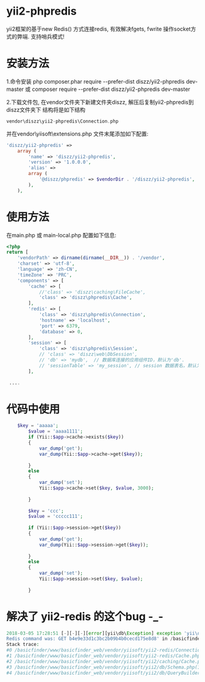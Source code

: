 # yii2-phpredis
yii2框架的基于new Redis() 方式连接redis, 有效解决fgets, fwrite 操作socket方式的弊端. 支持哨兵模式!

# 安装方法

1.命令安装
php composer.phar require --prefer-dist diszz/yii2-phpredis dev-master
或
composer require --prefer-dist diszz/yii2-phpredis dev-master

2.下载文件包, 
在vendor文件夹下新建文件夹diszz, 解压后复制yii2-phpredis到diszz文件夹下
结构将是如下结构

``` php
vendor\diszz\yii2-phpredis\Connection.php

```

并在vendor\yiisoft\extensions.php 文件末尾添加如下配置:

``` php
'diszz/yii2-phpredis' =>
    array (
        'name' => 'diszz/yii2-phpredis',
        'version' => '1.0.0.0',
        'alias' =>
        array (
            '@diszz/phpredis' => $vendorDir . '/diszz/yii2-phpredis',
        ),
    ),

```

# 使用方法
在main.php 或 main-local.php 配置如下信息:

``` php
<?php
return [
    'vendorPath' => dirname(dirname(__DIR__)) . '/vendor',
    'charset' => 'utf-8',
    'language' => 'zh-CN',
    'timeZone' => 'PRC',
    'components' => [
        'cache' => [
            //'class' => 'diszz\caching\FileCache',
            'class' => 'diszz\phpredis\Cache',
        ],
        'redis' => [
            'class' => 'diszz\phpredis\Connection',
            'hostname' => 'localhost',
            'port' => 6379,
            'database' => 0,
        ],
        'session' => [
            'class' => 'diszz\phpredis\Session',
            // 'class' => 'diszz\web\DbSession',
            // 'db' => 'mydb',  // 数据库连接的应用组件ID，默认为'db'.
            // 'sessionTable' => 'my_session', // session 数据表名，默认为'session'.
        ],
        
 ....

 ```


# 代码中使用

``` php
	$key = 'aaaaa';
        $value = 'aaaa1111';
        if (Yii::$app->cache->exists($key))
        {
            var_dump('get');
            var_dump(Yii::$app->cache->get($key));
            
        }
        else
        {
            var_dump('set');
            Yii::$app->cache->set($key, $value, 3000);
            
        }
        
        $key = 'ccc';
        $value = 'ccccc111';
        
        if (Yii::$app->session->get($key))
        {
            var_dump('get');
            var_dump(Yii::$app->session->get($key));
            
        }
        else
        {
            var_dump('set');
            Yii::$app->session->set($key, $value);
            
        }

```

# 解决了 yii2-redis 的这个bug -_-

``` php
2018-03-05 17:28:51 [-][-][-][error][yii\db\Exception] exception 'yii\db\Exception' with message 'Failed to read from socket.
Redis command was: GET b4e9e33d1c3bc2b09b4b0cecd175e8d8' in /basicfinder/www/basicfinder_web/vendor/yiisoft/yii2-redis/Connection.php:663
Stack trace:
#0 /basicfinder/www/basicfinder_web/vendor/yiisoft/yii2-redis/Connection.php(652): yii\redis\Connection->parseResponse('GET b4e9e33d1c3...')
#1 /basicfinder/www/basicfinder_web/vendor/yiisoft/yii2-redis/Cache.php(102): yii\redis\Connection->executeCommand('GET', Array)
#2 /basicfinder/www/basicfinder_web/vendor/yiisoft/yii2/caching/Cache.php(114): yii\redis\Cache->getValue('b4e9e33d1c3bc2b...')
#3 /basicfinder/www/basicfinder_web/vendor/yiisoft/yii2/db/Schema.php(137): yii\caching\Cache->get(Array)
#4 /basicfinder/www/basicfinder_web/vendor/yiisoft/yii2/db/QueryBuilder.php(247): yii\db\Schema->getTableSchema('task_item')

```

